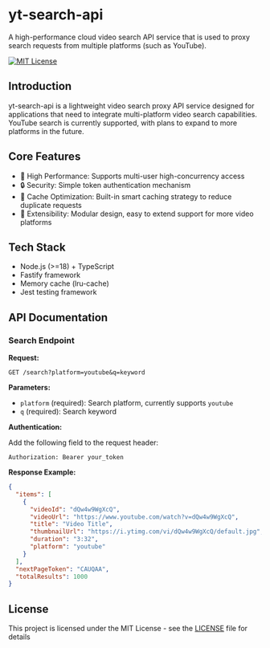 # yt-search-api

A high-performance cloud video search API service that is used to proxy search requests from multiple platforms (such as YouTube).

[![MIT License](https://img.shields.io/badge/License-MIT-green.svg)](LICENSE)

## Introduction

yt-search-api is a lightweight video search proxy API service designed for applications that need to integrate multi-platform video search capabilities. YouTube search is currently supported, with plans to expand to more platforms in the future.

## Core Features

- 🚀 High Performance: Supports multi-user high-concurrency access
- 🔒 Security: Simple token authentication mechanism
- 🔄 Cache Optimization: Built-in smart caching strategy to reduce duplicate requests
- 🔌 Extensibility: Modular design, easy to extend support for more video platforms

## Tech Stack

- Node.js (>=18) + TypeScript
- Fastify framework
- Memory cache (lru-cache)
- Jest testing framework

## API Documentation

### Search Endpoint

**Request:**

```
GET /search?platform=youtube&q=keyword
```

**Parameters:**

- `platform` (required): Search platform, currently supports `youtube`
- `q` (required): Search keyword

**Authentication:**

Add the following field to the request header:

```
Authorization: Bearer your_token
```

**Response Example:**

```json
{
  "items": [
    {
      "videoId": "dQw4w9WgXcQ",
      "videoUrl": "https://www.youtube.com/watch?v=dQw4w9WgXcQ",
      "title": "Video Title",
      "thumbnailUrl": "https://i.ytimg.com/vi/dQw4w9WgXcQ/default.jpg",
      "duration": "3:32",
      "platform": "youtube"
    }
  ],
  "nextPageToken": "CAUQAA",
  "totalResults": 1000
}
```

## License

This project is licensed under the MIT License - see the [LICENSE](LICENSE) file for details

